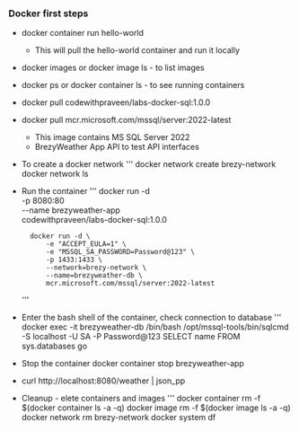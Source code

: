 ### Docker first steps

- docker container run hello-world
    - This will pull the hello-world container and run it locally

- docker images or docker image ls - to list images
- docker ps or docker container ls - to see running containers

- docker pull codewithpraveen/labs-docker-sql:1.0.0
- docker pull mcr.microsoft.com/mssql/server:2022-latest 
    - This image contains MS SQL Server 2022
    - BrezyWeather App API to test API interfaces

- To create a docker network
    '''
        docker network create brezy-network
        docker network ls

- Run the container
    '''
        docker run -d \
            -p 8080:80 \
            --name brezyweather-app \
            codewithpraveen/labs-docker-sql:1.0.0

        docker run -d \
            -e "ACCEPT_EULA=1" \
            -e "MSSQL_SA_PASSWORD=Password@123" \
            -p 1433:1433 \
            --network=brezy-network \
            --name=brezyweather-db \
            mcr.microsoft.com/mssql/server:2022-latest
    '''

- Enter the bash shell of the container, check connection to database
    '''
        docker exec -it brezyweather-db /bin/bash
        /opt/mssql-tools/bin/sqlcmd -S localhost -U SA -P Password@123
        SELECT name FROM sys.databases
        go

- Stop the container
    docker container stop brezyweather-app

- curl http://localhost:8080/weather | json_pp

- Cleanup - elete containers and images
    '''
        docker container rm -f $(docker container ls -a -q)
        docker image rm -f $(docker image ls -a -q)
        docker network rm brezy-network
        docker system df


    
